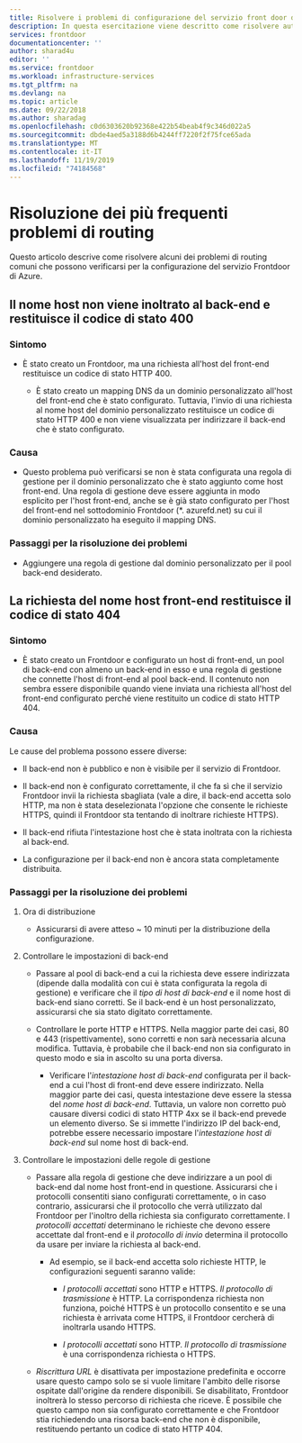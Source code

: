 ```yaml
---
title: Risolvere i problemi di configurazione del servizio front door di Azure
description: In questa esercitazione viene descritto come risolvere autonomamente alcuni dei problemi comuni che si potrebbero riscontrare per Frontdoor.
services: frontdoor
documentationcenter: ''
author: sharad4u
editor: ''
ms.service: frontdoor
ms.workload: infrastructure-services
ms.tgt_pltfrm: na
ms.devlang: na
ms.topic: article
ms.date: 09/22/2018
ms.author: sharadag
ms.openlocfilehash: c0d6303620b92368e422b54beab4f9c346d022a5
ms.sourcegitcommit: dbde4aed5a3188d6b4244ff7220f2f75fce65ada
ms.translationtype: MT
ms.contentlocale: it-IT
ms.lasthandoff: 11/19/2019
ms.locfileid: "74184568"
---
```

# <a name="troubleshooting-common-routing-issues"></a>Risoluzione dei più frequenti problemi di routing
Questo articolo descrive come risolvere alcuni dei problemi di routing comuni che possono verificarsi per la configurazione del servizio Frontdoor di Azure. 

## <a name="hostname-not-routing-to-backend-and-returns-400-status-code"></a>Il nome host non viene inoltrato al back-end e restituisce il codice di stato 400


### <a name="symptom"></a>Sintomo
- È stato creato un Frontdoor, ma una richiesta all'host del front-end restituisce un codice di stato HTTP 400.

  - È stato creato un mapping DNS da un dominio personalizzato all'host del front-end che è stato configurato. Tuttavia, l'invio di una richiesta al nome host del dominio personalizzato restituisce un codice di stato HTTP 400 e non viene visualizzata per indirizzare il back-end che è stato configurato.

### <a name="cause"></a>Causa
- Questo problema può verificarsi se non è stata configurata una regola di gestione per il dominio personalizzato che è stato aggiunto come host front-end. Una regola di gestione deve essere aggiunta in modo esplicito per l'host front-end, anche se è già stato configurato per l'host del front-end nel sottodominio Frontdoor (*. azurefd.net) su cui il dominio personalizzato ha eseguito il mapping DNS.

### <a name="troubleshooting-steps"></a>Passaggi per la risoluzione dei problemi
- Aggiungere una regola di gestione dal dominio personalizzato per il pool back-end desiderato.

## <a name="request-to-frontend-hostname-returns-404-status-code"></a>La richiesta del nome host front-end restituisce il codice di stato 404

### <a name="symptom"></a>Sintomo
- È stato creato un Frontdoor e configurato un host di front-end, un pool di back-end con almeno un back-end in esso e una regola di gestione che connette l'host di front-end al pool back-end. Il contenuto non sembra essere disponibile quando viene inviata una richiesta all'host del front-end configurato perché viene restituito un codice di stato HTTP 404.

### <a name="cause"></a>Causa
Le cause del problema possono essere diverse:
 - Il back-end non è pubblico e non è visibile per il servizio di Frontdoor.

- Il back-end non è configurato correttamente, il che fa sì che il servizio Frontdoor invii la richiesta sbagliata (vale a dire, il back-end accetta solo HTTP, ma non è stata deselezionata l'opzione che consente le richieste HTTPS, quindi il Frontdoor sta tentando di inoltrare richieste HTTPS).
- Il back-end rifiuta l'intestazione host che è stata inoltrata con la richiesta al back-end.
- La configurazione per il back-end non è ancora stata completamente distribuita.

### <a name="troubleshooting-steps"></a>Passaggi per la risoluzione dei problemi
1. Ora di distribuzione
    - Assicurarsi di avere atteso ~ 10 minuti per la distribuzione della configurazione.

2. Controllare le impostazioni di back-end
   - Passare al pool di back-end a cui la richiesta deve essere indirizzata (dipende dalla modalità con cui è stata configurata la regola di gestione) e verificare che il _tipo di host di back-end_ e il nome host di back-end siano corretti. Se il back-end è un host personalizzato, assicurarsi che sia stato digitato correttamente. 

   - Controllare le porte HTTP e HTTPS. Nella maggior parte dei casi, 80 e 443 (rispettivamente), sono corretti e non sarà necessaria alcuna modifica. Tuttavia, è probabile che il back-end non sia configurato in questo modo e sia in ascolto su una porta diversa.

     - Verificare l'_intestazione host di back-end_ configurata per il back-end a cui l'host di front-end deve essere indirizzato. Nella maggior parte dei casi, questa intestazione deve essere la stessa del _nome host di back-end_. Tuttavia, un valore non corretto può causare diversi codici di stato HTTP 4xx se il back-end prevede un elemento diverso. Se si immette l'indirizzo IP del back-end, potrebbe essere necessario impostare l'_intestazione host di back-end_ sul nome host di back-end.


3. Controllare le impostazioni delle regole di gestione
     - Passare alla regola di gestione che deve indirizzare a un pool di back-end dal nome host front-end in questione. Assicurarsi che i protocolli consentiti siano configurati correttamente, o in caso contrario, assicurarsi che il protocollo che verrà utilizzato dal Frontdoor per l'inoltro della richiesta sia configurato correttamente. I _protocolli accettati_ determinano le richieste che devono essere accettate dal front-end e il _protocollo di invio_ determina il protocollo da usare per inviare la richiesta al back-end.
          - Ad esempio, se il back-end accetta solo richieste HTTP, le configurazioni seguenti saranno valide:
               - _I protocolli accettati_ sono HTTP e HTTPS. _Il protocollo di trasmissione_ è HTTP. La corrispondenza richiesta non funziona, poiché HTTPS è un protocollo consentito e se una richiesta è arrivata come HTTPS, il Frontdoor cercherà di inoltrarla usando HTTPS.

               - _I protocolli accettati_ sono HTTP. _Il protocollo di trasmissione_ è una corrispondenza richiesta o HTTPS.

   - _Riscrittura URL_ è disattivata per impostazione predefinita e occorre usare questo campo solo se si vuole limitare l'ambito delle risorse ospitate dall'origine da rendere disponibili. Se disabilitato, Frontdoor inoltrerà lo stesso percorso di richiesta che riceve. È possibile che questo campo non sia configurato correttamente e che Frontdoor stia richiedendo una risorsa back-end che non è disponibile, restituendo pertanto un codice di stato HTTP 404.

